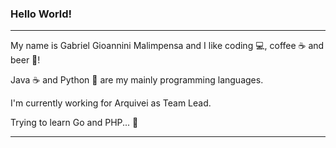 ### Hello World!

___

My name is Gabriel Gioannini Malimpensa and I like coding :computer:, coffee :coffee: and beer :beer:!

Java :coffee: and Python :snake: are my mainly programming languages.

I'm currently working for Arquivei as Team Lead.

Trying to learn Go and PHP... :metal:

___
